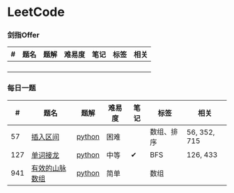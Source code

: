 # LeetCode

### 剑指Offer

| #    | 题名 | 题解 | 难易度 | 笔记 | 标签 | 相关 |
| ---- | ---- | ---- | ------ | ---- | ---- | ---- |
|      |      |      |        |      |      |      |
|      |      |      |        |      |      |      |
|      |      |      |        |      |      |      |
|      |      |      |        |      |      |      |

#### 

### 每日一题

| #    | 题名                                                         | 题解 | 难易度 | 笔记 | 标签 | 相关 |
| ---- | ------------------------------------------------------------ | -------- | ---------- | ---- | ---- | ---- |
| 57   | [插入区间](https://leetcode-cn.com/problems/insert-interval/) | [python](https://github.com/Sibyl233/LeetCode/blob/master/src/57.py) | 困难   |      | 数组、排序 | 56, 352, 715 |
| 127  | [单词接龙](https://leetcode-cn.com/problems/word-ladder/)    | [python](https://github.com/Sibyl233/LeetCode/blob/master/src/127.py) | 中等   | ✔︎ | BFS | 126, 433 |
| 941  | [有效的山脉数组](https://leetcode-cn.com/problems/valid-mountain-array/) | [python](https://github.com/Sibyl233/LeetCode/blob/master/src/941.py) | 简单   |      | 数组 |  |

#### 